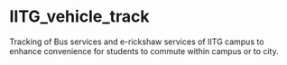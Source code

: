 # IITG_vehicle_track
Tracking of Bus services and e-rickshaw services of IITG campus to enhance convenience for students to commute within campus or to city. 
